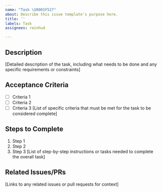```yaml
---
name: "Task \U0001F527"
about: Describe this issue template's purpose here.
title: ''
labels: Task
assignees: reinhud

---
```


## Description
[Detailed description of the task, including what needs to be done and any specific requirements or constraints]

## Acceptance Criteria
- [ ] Criteria 1
- [ ] Criteria 2
- [ ] Criteria 3
[List of specific criteria that must be met for the task to be considered complete]

## Steps to Complete
1. Step 1
2. Step 2
3. Step 3
[List of step-by-step instructions or tasks needed to complete the overall task]

## Related Issues/PRs
[Links to any related issues or pull requests for context]
